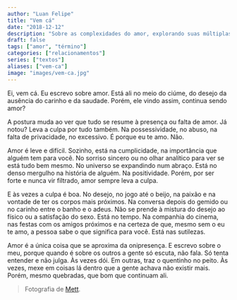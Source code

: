 ```yaml
---
author: "Luan Felipe"
title: "Vem cá"
date: "2018-12-12"
description: "Sobre as complexidades do amor, explorando suas múltiplas facetas - da leveza à dificuldade, da culpa à onipresença, das sutilezas às grandes emoções."
draft: false
tags: ["amor", "término"]
categories: ["relacionamentos"]
series: ["textos"]
aliases: ["vem-ca"]
image: "images/vem-ca.jpg"
---
```


Ei, vem cá.
Eu escrevo sobre amor. Está ali no meio do ciúme, do desejo da ausência do carinho e da saudade. Porém, ele vindo assim, continua sendo amor?

A postura muda ao ver que tudo se resume à presença ou falta de amor. Já notou? Leva a culpa por tudo também. Na possessividade, no abuso, na falta de privacidade, no excessivo. É porque eu te amo. Não.

Amor é leve e difícil. Sozinho, está na cumplicidade, na importância que alguém tem para você. No sorriso sincero ou no olhar analítico para ver se está tudo bem mesmo. No universo se expandindo num abraço. Está no denso mergulho na história de alguém. Na positividade. Porém, por ser forte e nunca vir filtrado, amor sempre leva a culpa.

E às vezes a culpa é boa. No desejo, no jogo até o beijo, na paixão e na vontade de ter os corpos mais próximos. Na conversa depois do gemido ou no carinho entre o banho e o adeus.
Não se prende à mistura do desejo ao físico ou a satisfação do sexo. Está no tempo. Na companhia do cinema, nas festas com os amigos próximos e na certeza de que, mesmo sem o eu te amo, a pessoa sabe o que significa para você. Está nas sutilezas.

Amor é a única coisa que se aproxima da onipresença. E escrevo sobre o meu, porque quando é sobre os outros a gente só escuta, não fala. Só tenta entender e não julga. Às vezes dói. Em outras, traz o quentinho no peito. Às vezes, mexe em coisas lá dentro que a gente achava não existir mais. Porém, mesmo quebradas, que bom que continuam ali.

> Fotografia de [Mett](https://www.flickr.com/photos/mettamatt/4717997425).
